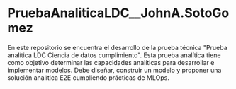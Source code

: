 # PruebaAnaliticaLDC__JohnA.SotoGomez
En este repositorio se encuentra el desarrollo de la prueba técnica "Prueba analítica LDC Ciencia de datos cumplimiento". Esta prueba analítica tiene como objetivo determinar las capacidades analíticas para desarrollar e implementar modelos. Debe diseñar, construir un modelo y proponer una solución analítica E2E cumpliendo prácticas de MLOps.
